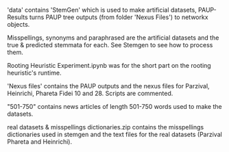 'data' contains 'StemGen' which is used to make artificial datasets, PAUP-Results turns PAUP tree outputs (from folder 'Nexus Files') to networkx objects.

Misspellings, synonyms and paraphrased are the artificial datasets and the true & predicted stemmata for each. See Stemgen to see how to process them.

Rooting Heuristic Experiment.ipynb was for the short part on the rooting heuristic's runtime.

'Nexus files' contains the PAUP outputs and the nexus files for Parzival, Heinrichi, Phareta Fidei 10 and 28. Scripts are commented.

"501-750" contains news articles of length 501-750 words used to make the datasets.

real datasets & misspellings dictionaries.zip contains the misspellings dictionaries used in stemgen and the text files for the real datasets (Parzival Phareta and Heinrichi).
